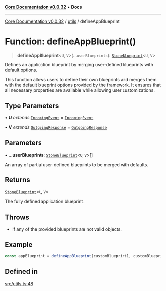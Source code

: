 [**Core Documentation v0.0.32**](../../README.md) • **Docs**

***

[Core Documentation v0.0.32](../../modules.md) / [utils](../README.md) / defineAppBlueprint

# Function: defineAppBlueprint()

> **defineAppBlueprint**\<`U`, `V`\>(...`userBlueprints`): [`StoneBlueprint`](../../options/StoneBlueprint/interfaces/StoneBlueprint.md)\<`U`, `V`\>

Defines an application blueprint by merging user-defined blueprints with default options.

This function allows users to define their own blueprints and merges them with
the default blueprint options provided by the framework.
It ensures that all necessary properties are available while allowing user customizations.

## Type Parameters

• **U** *extends* [`IncomingEvent`](../../events/IncomingEvent/classes/IncomingEvent.md) = [`IncomingEvent`](../../events/IncomingEvent/classes/IncomingEvent.md)

• **V** *extends* [`OutgoingResponse`](../../events/OutgoingResponse/classes/OutgoingResponse.md) = [`OutgoingResponse`](../../events/OutgoingResponse/classes/OutgoingResponse.md)

## Parameters

• ...**userBlueprints**: [`StoneBlueprint`](../../options/StoneBlueprint/interfaces/StoneBlueprint.md)\<`U`, `V`\>[]

An array of partial user-defined blueprints to be merged with defaults.

## Returns

[`StoneBlueprint`](../../options/StoneBlueprint/interfaces/StoneBlueprint.md)\<`U`, `V`\>

The fully defined application blueprint.

## Throws

- If any of the provided blueprints are not valid objects.

## Example

```typescript
const appBlueprint = defineAppBlueprint(customBlueprint1, customBlueprint2);
```

## Defined in

[src/utils.ts:48](https://github.com/stonemjs/core/blob/59c27bdae04e7adc72d7c3e25cee704d5e04ce0c/src/utils.ts#L48)
